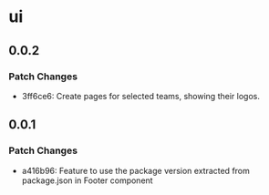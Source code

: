 # ui

## 0.0.2

### Patch Changes

- 3ff6ce6: Create pages for selected teams, showing their logos.

## 0.0.1

### Patch Changes

- a416b96: Feature to use the package version extracted from package.json in Footer component
